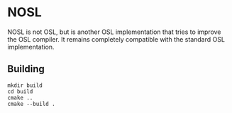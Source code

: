 # NOSL

NOSL is not OSL, but is another OSL implementation that tries to improve the OSL compiler. It
remains completely compatible with the standard OSL implementation.

## Building

    mkdir build
    cd build
    cmake ..
    cmake --build .
